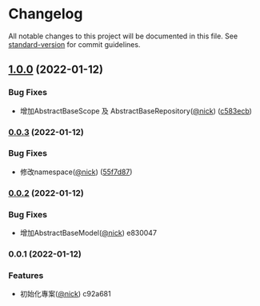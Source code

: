 # Changelog

All notable changes to this project will be documented in this file. See [standard-version](https://github.com/conventional-changelog/standard-version) for commit guidelines.

## [1.0.0](https://github.com/castion2293/base-model-repository/compare/v0.0.3...v1.0.0) (2022-01-12)


### Bug Fixes

* 增加AbstractBaseScope 及 AbstractBaseRepository([@nick](https://github.com/nick)) ([c583ecb](https://github.com/castion2293/base-model-repository/commit/c583ecbd7a27ae1161fc8b9fc462451459251a2b))

### [0.0.3](https://github.com/castion2293/base-model-repository/compare/v0.0.2...v0.0.3) (2022-01-12)


### Bug Fixes

* 修改namespace([@nick](https://github.com/nick)) ([55f7d87](https://github.com/castion2293/base-model-repository/commit/55f7d87e1ad1119ef6f546895563cfede52cdb5b))

### [0.0.2](///compare/v0.0.1...v0.0.2) (2022-01-12)


### Bug Fixes

* 增加AbstractBaseModel([@nick](undefined/nick)) e830047

### 0.0.1 (2022-01-12)


### Features

* 初始化專案([@nick](undefined/nick)) c92a681
